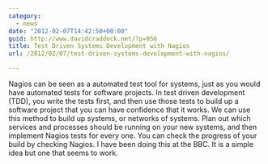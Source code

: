 ```yaml
---
category:
  - news
date: "2012-02-07T14:42:50+00:00"
guid: http://www.davidcraddock.net/?p=956
title: Test Driven Systems Development with Nagios
url: /2012/02/07/test-driven-systems-development-with-nagios/

---
```

Nagios can be seen as a automated test tool for systems, just as you would have automated tests for software projects. In test driven development (TDD), you write the tests first, and then use those tests to build up a software project that you can have confidence that it works. We can use this method to build up systems, or networks of systems. Plan out which services and processes should be running on your new systems, and then implement Nagios tests for every one. You can check the progress of your build by checking Nagios. I have been doing this at the BBC. It is a simple idea but one that seems to work.
